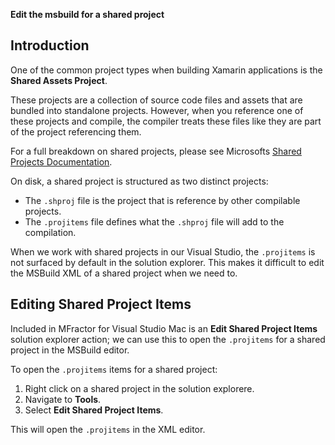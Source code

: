 **Edit the msbuild for a shared project**

## Introduction

One of the common project types when building Xamarin applications is the **Shared Assets Project**.

These projects are a collection of source code files and assets that are bundled into standalone projects. However, when you reference one of these projects and compile, the compiler treats these files like they are part of the project referencing them.

For a full breakdown on shared projects, please see Microsofts [Shared Projects Documentation](https://docs.microsoft.com/en-us/xamarin/cross-platform/app-fundamentals/shared-projects).

On disk, a shared project is structured as two distinct projects:

 * The `.shproj` file is the project that is reference by other compilable projects.
 * The `.projitems` file defines what the `.shproj` file will add to the compilation.

When we work with shared projects in our Visual Studio, the `.projitems` is not surfaced by default in the solution explorer. This makes it difficult to edit the MSBuild XML of a shared project when we need to.

## Editing Shared Project Items

Included in MFractor for Visual Studio Mac is an **Edit Shared Project Items** solution explorer action; we can use this to open the `.projitems` for a shared project in the MSBuild editor.

To open the `.projitems` items for a shared project:

 1. Right click on a shared project in the solution explorere.
 2. Navigate to **Tools**.
 3. Select **Edit Shared Project Items**.

This will open the `.projitems` in the XML editor.
